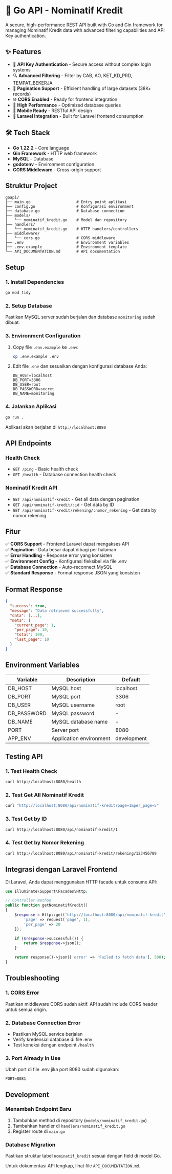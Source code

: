 # 🚀 Go API - Nominatif Kredit

A secure, high-performance REST API built with Go and Gin framework for managing Nominatif Kredit data with advanced filtering capabilities and API Key authentication.

## ✨ Features

- 🔐 **API Key Authentication** - Secure access without complex login systems
- 🔍 **Advanced Filtering** - Filter by CAB, AO, KET_KD_PRD, TEMPAT_BEKERJA
- 📄 **Pagination Support** - Efficient handling of large datasets (38K+ records)  
- 🌐 **CORS Enabled** - Ready for frontend integration
- 🚀 **High Performance** - Optimized database queries
- 📱 **Mobile Ready** - RESTful API design
- 🔧 **Laravel Integration** - Built for Laravel frontend consumption

## 🛠️ Tech Stack

- **Go 1.22.2** - Core language
- **Gin Framework** - HTTP web framework  
- **MySQL** - Database
- **godotenv** - Environment configuration
- **CORS Middleware** - Cross-origin support

## Struktur Project

```
goapi/
├── main.go                    # Entry point aplikasi
├── config.go                  # Konfigurasi environment
├── database.go                # Database connection
├── models/
│   └── nominatif_kredit.go    # Model dan repository
├── handlers/
│   └── nominatif_kredit.go    # HTTP handlers/controllers
├── middleware/
│   └── cors.go                # CORS middleware
├── .env                       # Environment variables
├── .env.example               # Environment template
└── API_DOCUMENTATION.md       # API documentation
```

## Setup

### 1. Install Dependencies
```bash
go mod tidy
```

### 2. Setup Database
Pastikan MySQL server sudah berjalan dan database `monitoring` sudah dibuat.

### 3. Environment Configuration
1. Copy file `.env.example` ke `.env`:
   ```bash
   cp .env.example .env
   ```

2. Edit file `.env` dan sesuaikan dengan konfigurasi database Anda:
   ```
   DB_HOST=localhost
   DB_PORT=3306
   DB_USER=root
   DB_PASSWORD=secret
   DB_NAME=monitoring
   ```

### 4. Jalankan Aplikasi
```bash
go run .
```

Aplikasi akan berjalan di `http://localhost:8080`

## API Endpoints

### Health Check
- `GET /ping` - Basic health check
- `GET /health` - Database connection health check

### Nominatif Kredit API
- `GET /api/nominatif-kredit` - Get all data dengan pagination
- `GET /api/nominatif-kredit/:id` - Get data by ID
- `GET /api/nominatif-kredit/rekening/:nomor_rekening` - Get data by nomor rekening

## Fitur

✅ **CORS Support** - Frontend Laravel dapat mengakses API  
✅ **Pagination** - Data besar dapat dibagi per halaman  
✅ **Error Handling** - Response error yang konsisten  
✅ **Environment Config** - Konfigurasi fleksibel via file .env  
✅ **Database Connection** - Auto-reconnect MySQL  
✅ **Standard Response** - Format response JSON yang konsisten  

## Format Response

```json
{
  "success": true,
  "message": "Data retrieved successfully",
  "data": [...],
  "meta": {
    "current_page": 1,
    "per_page": 10,
    "total": 100,
    "last_page": 10
  }
}
```

## Environment Variables

| Variable | Description | Default |
|----------|-------------|---------|
| DB_HOST | MySQL host | localhost |
| DB_PORT | MySQL port | 3306 |
| DB_USER | MySQL username | root |
| DB_PASSWORD | MySQL password | - |
| DB_NAME | MySQL database name | - |
| PORT | Server port | 8080 |
| APP_ENV | Application environment | development |

## Testing API

### 1. Test Health Check
```bash
curl http://localhost:8080/health
```

### 2. Test Get All Nominatif Kredit
```bash
curl "http://localhost:8080/api/nominatif-kredit?page=1&per_page=5"
```

### 3. Test Get by ID
```bash
curl http://localhost:8080/api/nominatif-kredit/1
```

### 4. Test Get by Nomor Rekening
```bash
curl http://localhost:8080/api/nominatif-kredit/rekening/123456789
```

## Integrasi dengan Laravel Frontend

Di Laravel, Anda dapat menggunakan HTTP facade untuk consume API:

```php
use Illuminate\Support\Facades\Http;

// Controller method
public function getNominatifKredit()
{
    $response = Http::get('http://localhost:8080/api/nominatif-kredit', [
        'page' => request('page', 1),
        'per_page' => 20
    ]);

    if ($response->successful()) {
        return $response->json();
    }

    return response()->json(['error' => 'Failed to fetch data'], 500);
}
```

## Troubleshooting

### 1. CORS Error
Pastikan middleware CORS sudah aktif. API sudah include CORS header untuk semua origin.

### 2. Database Connection Error
- Pastikan MySQL service berjalan
- Verify kredensial database di file .env
- Test koneksi dengan endpoint `/health`

### 3. Port Already in Use
Ubah port di file .env jika port 8080 sudah digunakan:
```
PORT=8081
```

## Development

### Menambah Endpoint Baru
1. Tambahkan method di repository (`models/nominatif_kredit.go`)
2. Tambahkan handler di `handlers/nominatif_kredit.go`
3. Register route di `main.go`

### Database Migration
Pastikan struktur tabel `nominatif_kredit` sesuai dengan field di model Go.

Untuk dokumentasi API lengkap, lihat file `API_DOCUMENTATION.md`.
